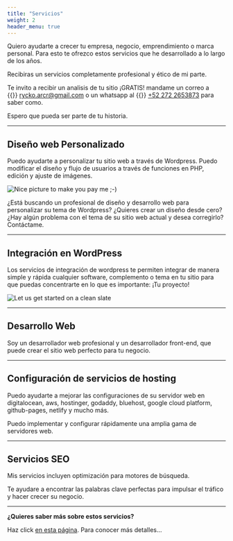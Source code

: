 ```yaml
---
title: "Servicios"
weight: 2
header_menu: true
---
```


Quiero ayudarte a crecer tu empresa, negocio, emprendimiento o marca personal. Para esto te ofrezco estos servicios que he desarrollado a lo largo de los años. 

Recibiras un servicios completamente profesional y ético de mi parte.

Te invito a recibir un analisis de tu sitio ¡GRATIS! mandame un correo a {{<icon class="fa fa-envelope">}}&nbsp;[rycko.arcr@gmail.com](mailto:rycko.arcr@gmail.com) o un whatsapp
 al {{<icon class="fa fa-whatsapp">}}&nbsp;[+52 272 2653873](http://wa.me/2722653873) para saber como.

Espero que pueda ser parte de tu historia. 

---

## Diseño web Personalizado

Puedo ayudarte a personalizar tu sitio web a través de Wordpress. Puedo modificar el diseño y flujo de usuarios a través de funciones en PHP, edición y ajuste de imágenes.

![Nice picture to make you pay me ;-)](images/Web-Design.png)

¿Está buscando un profesional de diseño y desarrollo web para personalizar su tema de Wordpress? ¿Quieres crear un diseño desde cero? ¿Hay algún problema con el tema de su sitio web actual y desea corregirlo? Contáctame.

---

## Integración en WordPress

Los servicios de integración de wordpress te permiten integrar de manera simple y rápida cualquier software, complemento o tema en tu sitio para que puedas concentrarte en lo que es importante: ¡Tu proyecto!

![Let us get started on a clean slate](images/board-bunch-cooking-food-349609.jpg)


---

## Desarrollo Web

Soy un desarrollador web profesional y un desarrollador front-end, que puede crear el sitio web perfecto para tu negocio.

---

## Configuración de servicios de hosting

Puedo ayudarte a mejorar las configuraciones de su servidor web en digitalocean, aws, hostinger, godaddy, bluehost, google cloud platform, github-pages, netlify y mucho más.

Puedo implementar y configurar rápidamente una amplia gama de servidores web. 

---

## Servicios SEO

Mis servicios incluyen optimización para motores de búsqueda.

Te ayudare a encontrar las palabras clave perfectas para impulsar el tráfico y hacer crecer su negocio.

---

**¿Quieres saber más sobre estos servicios?**

Haz click [en esta página](services). Para conocer más detalles...
